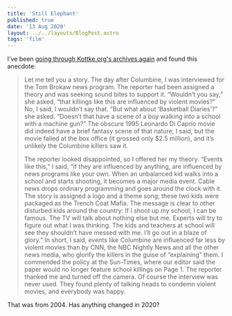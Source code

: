 ```yaml
---
title: 'Still Elephant'
published: true
date: '13 Aug 2020'
layout: ../../layouts/BlogPost.astro
tags: 'film'
---
```


I've been [going through Kottke.org's archives again](https://kottke.org/04/07/elephant) and found this anecdote:

>Let me tell you a story. The day after Columbine, I was interviewed for the Tom Brokaw news program. The reporter had been assigned a theory and was seeking sound bites to support it. “Wouldn’t you say,” she asked, “that killings like this are influenced by violent movies?” No, I said, I wouldn’t say that. “But what about ‘Basketball Diaries’?” she asked. “Doesn’t that have a scene of a boy walking into a school with a machine gun?” The obscure 1995 Leonardo Di Caprio movie did indeed have a brief fantasy scene of that nature, I said, but the movie failed at the box office (it grossed only $2.5 million), and it’s unlikely the Columbine killers saw it.
>
>The reporter looked disappointed, so I offered her my theory. “Events like this,” I said, “if they are influenced by anything, are influenced by news programs like your own. When an unbalanced kid walks into a school and starts shooting, it becomes a major media event. Cable news drops ordinary programming and goes around the clock with it. The story is assigned a logo and a theme song; these two kids were packaged as the Trench Coat Mafia. The message is clear to other disturbed kids around the country: If I shoot up my school, I can be famous. The TV will talk about nothing else but me. Experts will try to figure out what I was thinking. The kids and teachers at school will see they shouldn’t have messed with me. I’ll go out in a blaze of glory.”
>In short, I said, events like Columbine are influenced far less by violent movies than by CNN, the NBC Nightly News and all the other news media, who glorify the killers in the guise of “explaining” them. I commended the policy at the Sun-Times, where our editor said the paper would no longer feature school killings on Page 1. The reporter thanked me and turned off the camera. Of course the interview was never used. They found plenty of talking heads to condemn violent movies, and everybody was happy.

That was from 2004. Has anything changed in 2020?